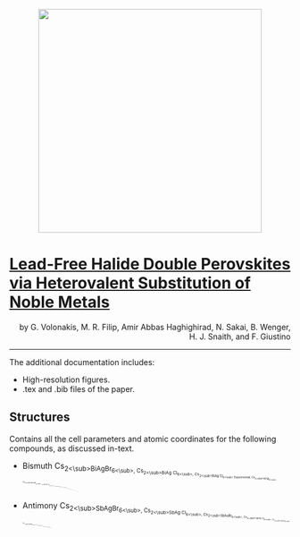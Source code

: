 <p align="center">
  <img src="http://giustino.materials.ox.ac.uk/group-uploads/Main/jpcl.gv.png" width="400" />
</p>

# [Lead-Free Halide Double Perovskites via Heterovalent Substitution of Noble Metals](http://pubsdc3.acs.org/doi/abs/10.1021/acs.jpclett.6b00376)
<p align="right">
by G. Volonakis, M. R. Filip, Amir Abbas Haghighirad, N. Sakai, B. Wenger, H. J. Snaith, and F. Giustino
</p>

---

The additional documentation includes:

+ High-resolution figures.
+ .tex and .bib files of the paper.

## Structures
Contains all the cell parameters and atomic coordinates for the following compounds, as discussed in-text.

+ Bismuth
Cs<sub>2<\sub>BiAgBr<sub>6<\sub>, Cs<sub>2<\sub>BiAg Cl<sub>6<\sub>, Cs<sub>2<\sub>BiAg Cl<sub>6<\sub> Experimental, Cs<sub>2<\sub>BiAgI<sub>6<\sub>, Cs<sub>2<\sub>BiAuBr<sub>6<\sub>, <sub>2<\sub>BiAu Cl<sub>6<\sub>,  Cs<sub>2<\sub>BiAuI<sub>6<\sub>,  Cs<sub>2<\sub>BiCuBr<sub>6<\sub>,  Cs<sub>2<\sub>BiCu Cl<sub>6<\sub>,  Cs<sub>2<\sub>BiCuI<sub>6<\sub>,  Cs<sub>2<\sub>BiNaI<sub>6<\sub>, MA2BiAg Cl<sub>6<\sub>

+ Antimony
Cs<sub>2<\sub>SbAgBr<sub>6<\sub>,  Cs<sub>2<\sub>SbAg Cl<sub>6<\sub>,  Cs<sub>2<\sub>SbAuBr<sub>6<\sub>,  Cs<sub>2<\sub>SbAu Cl<sub>6<\sub>,  Cs<sub>2<\sub>SbAuI<sub>6<\sub>,  Cs<sub>2<\sub>SbCuBr<sub>6<\sub>,  Cs<sub>2<\sub>SbCu Cl<sub>6<\sub>,  Cs<sub>2<\sub>SbCuI<sub>6<\sub>
